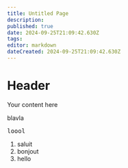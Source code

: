 ```yaml
---
title: Untitled Page
description: 
published: true
date: 2024-09-25T21:09:42.630Z
tags: 
editor: markdown
dateCreated: 2024-09-25T21:09:42.630Z
---
```


# Header
Your content here

blavla

<kbd>loool</kbd>


1. saluit
1. bonjout
1. hello
